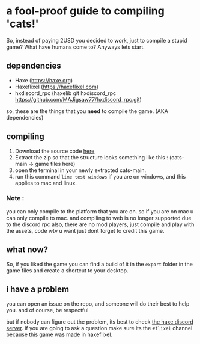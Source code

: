 # a fool-proof guide to compiling 'cats!'
So, instead of paying 2USD you decided to work, just to compile a stupid game? What have humans come to? Anyways lets start. 

## dependencies
- Haxe (https://haxe.org)
- Haxeflixel (https://haxeflixel.com)
- hxdiscord_rpc (haxelib git hxdiscord_rpc https://github.com/MAJigsaw77/hxdiscord_rpc.git)


so, these are the things that you **need** to compile the game. (AKA dependencies)

## compiling
1. Download the source code [here](https://github.com/AdamAlNajar/cats/archive/refs/heads/main.zip)
2. Extract the zip so that the structure looks something like this : (cats-main -> game files here)
3. open the terminal in your newly extracted cats-main. 
4. run this command `lime test windows` if you are on windows, and this applies to mac and linux.

### Note :
you can only compile to the platform that you are on. 
so if you are on mac u can only compile to mac.
and compiling to web is no longer supported due to the discord rpc
also, there are no mod players, just compile and play with the assets, code wtv u want 
just dont forget to credit this game.

## what now? 
So, if you liked the game you can find a build of it in the `export` folder in the game files
and create a shortcut to your desktop.

## i have a problem
you can open an issue on the repo, and someone will do their best to help you.
and of course, be respectful

but if nobody can figure out the problem, its best to check [the haxe discord server](https://discord.gg/xQ3MFNXvtV).  if you are going to ask a question make sure its the `#flixel` channel because this game was made in haxeflixel.
